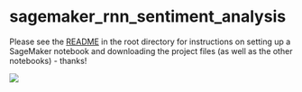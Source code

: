 # sagemaker_rnn_sentiment_analysis

Please see the [README](https://github.com/udacity/sagemaker-deployment/tree/master/README.md) in the root directory for instructions on setting up a SageMaker notebook and downloading the project files (as well as the other notebooks) - thanks!

![](uploadgif.gif)

